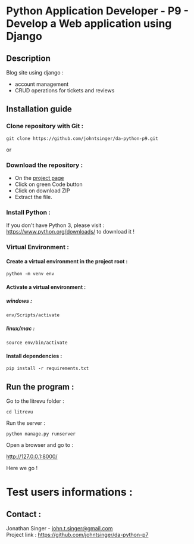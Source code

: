 # Python Application Developer - P9 - Develop a Web application using Django

## Description

Blog site using django :
  - account management
  - CRUD operations for tickets and reviews

## Installation guide

### Clone repository with Git :

    git clone https://github.com/johntsinger/da-python-p9.git
    
or

### Download the repository :

- On the [project page](https://github.com/johntsinger/da-python-p9)
- Click on green Code button
- Click on download ZIP
- Extract the file.

### Install Python :

If you don't have Python 3, please visit : https://www.python.org/downloads/ to download it !

### Virtual Environment :

#### Create a virtual environment in the project root :

    python -m venv env

#### Activate a virtual environment :

##### windows :

    env/Scripts/activate
    
##### linux/mac :

    source env/bin/activate
    
#### Install dependencies :

    pip install -r requirements.txt

## Run the program :

Go to the litrevu folder :

    cd litrevu

Run the server :

    python manage.py runserver

Open a browser and go to :

http://127.0.0.1:8000/

Here we go !

# Test users informations :




## Contact :
Jonathan Singer - john.t.singer@gmail.com\
Project link : https://github.com/johntsinger/da-python-p7
